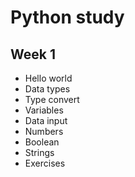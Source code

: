 # Python study

## Week 1

- Hello world
- Data types
- Type convert
- Variables
- Data input
- Numbers
- Boolean
- Strings
- Exercises
